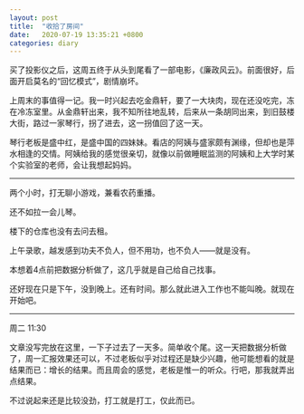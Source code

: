 ```yaml
---
layout: post
title:  "收拾了房间"
date:   2020-07-19 13:35:21 +0800
categories: diary
---
```


买了投影仪之后，这周五终于从头到尾看了一部电影，《廉政风云》。前面很好，后面开启莫名的“回忆模式”，剧情崩坏。

上周末的事值得一记。我一时兴起去吃金鼎轩，要了一大块肉，现在还没吃完，冻在冷冻室里。从金鼎轩出来，我不知所往地乱转，后来从一条胡同出来，到旧鼓楼大街，路过一家琴行，拐了进去，这一拐值回了这一天。

琴行老板是盛中红，是盛中国的四妹妹。看店的阿姨与盛家颇有渊缘，但却也是萍水相逢的交情。阿姨给我的感觉很亲切，就像以前做睡眠监测的阿姨和上大学时某个实验室的老师，会让我想起妈妈。

----

两个小时，打无聊小游戏，兼看农药重播。

还不如拉一会儿琴。

楼下的仓库也没有去问去租。

上午录歌，越发感到功夫不负人，但不用功，也不负人——就是没有。

本想着4点前把数据分析做了，这几乎就是自己给自己找事。

还好现在只是下午，没到晚上。还有时间。那么就此进入工作也不能叫晚。就现在开始吧。

----

周二 11:30

文章没写完放在这里，一下子过去了一天多。简单收个尾。这一天把数据分析做了，周一汇报效果还可以，不过老板似乎对过程还是缺少兴趣，他可能想看的就是结果而已：增长的结果。而且周会的感觉，老板是惟一的听众。行吧，那我就弄出点结果。

不过说起来还是比较没劲，打工就是打工，仅此而已。
